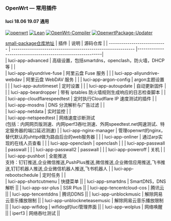 ### OpenWrt — 常用插件

#### luci 18.06 19.07 通用

[![openwrt](https://img.shields.io/badge/source-openwrt-magenta.svg?style=flat&logo=appveyor)](https://github.com/openwrt/openwrt) 
[![Lean](https://img.shields.io/badge/source-Lean-red.svg?style=flat&logo=appveyor)](https://github.com/coolsnowwolf/lede) 
[![OpenWrt-Compiler ](https://img.shields.io/badge/passwall-xiaorouji-orange.svg?style=flat&logo=appveyor)](https://github.com/ghaner/OpenWrt-Compiler) 
[![OpenwrtPackage-Updater](https://img.shields.io/badge/ssrplus-fw876-blue.svg?style=flat&logo=appveyor)](https://github.com/ghaner/OpenwrtPackage-Updater)

[small-package仓库地址](https://github.com/kenzok8/small-package) 
| 插件                         | 说明                                                         | 源码仓库                                                           |
| ---------------------------- | ------------------------------------------------------------ |------------------------------------------------------------|     
| luci-app-advanced            | 高级设置，包括smartdns，openclash，防火墙，DHCP等            |                                                            |                                                           
| luci-app-aliyundrive-fuse    | 阿里云盘 Fuse 服务                                           |                                                            | 
| luci-app-aliyundrive-webdav  | 阿里云盘 WebDAV 服务                                         |                                                            | 
| luci-app-argon-config        | argon主题设置                                                |                                                            |
| luci-app-autotimeset         | 定时设置                                                     |                                                            | 
| luci-app-autoupdate          | 自动更新固件                                                 |                                                            | 
| luci-app-beardropper         | 带有 iptables 防火墙规则生成响应的日志检查脚本               |                                                            |   
| luci-app-cloudflarespeedtest | 定时执行Cloudflare IP 速度测试的插件                         |                                                            |                
| luci-app-mosdns              | DNS 分流解析与广告过滤                                       |                                                            |    
| luci-app-netdata             | 实时监控                                                     |                                                            |      
| luci-app-netspeedtest        | 网络速度诊断测试<br />(包括：内网网页版测速、内网iperf3吞吐测速、外网speedtest.net网速测试、特定服务器的端口延迟测速)     |
| luci-app-nginx-manager       | 管理openwrt的nginx，替代默认的uhttpd做为路由后台的web服务器  |                                                            |
| luci-app-onliner             | 通过arp实现的在线人员查看                                    |                                                            |
| luci-app-openclash           | openclash                                                    |                                                            |
| luci-app-passwall            | passwall                                                     |                                                            | 
| luci-app-passwall2           | passwall                                                     |                                                            |
| luci-app-poweroff            | 关机                                                         |                                                            |
| luci-app-pushbot             | 全能推送<br />支持：钉钉推送,企业微信推送,PushPlus推送,微信推送,企业微信应用推送,飞书推送,钉钉机器人推送,企业微信机器人推送,飞书机器人 |
| luci-app-rebootschedule      | 定时任务                                                     | |                                                         
| luci-app-shortcutmenu        | 快捷菜单                                                     ||
| luci-app-smartdns            | SmartDNS，DNS解析                                            ||
| luci-app-ssr-plus            | SSR Plus                                                     ||
| luci-app-tencentcloud-cos    | 腾讯云                                                       ||
| luci-app-tencentddns         | 腾讯DDNS                                                     ||
| luci-app-unblockmusic        | 解除网易云音乐播放限制                                       ||
| luci-app-unblockneteasemusic | 解除网易云音乐播放限制                                       ||
| luci-app-wifidog             | wifidog的luci管理界面                                        ||
| luci-app-wolplus             | 网络唤醒                                                     ||
| iperf3                       | 网络吞吐测试                                                 ||
